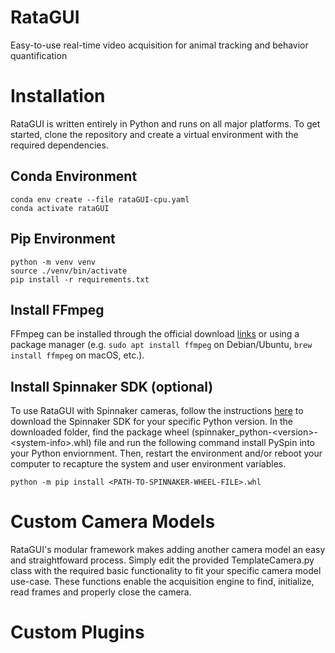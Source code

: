 # RataGUI
Easy-to-use real-time video acquisition for animal tracking and behavior quantification

# Installation
RataGUI is written entirely in Python and runs on all major platforms. To get started, clone the repository and create a virtual environment with the required dependencies.

## Conda Environment
```
conda env create --file rataGUI-cpu.yaml
conda activate rataGUI
```

## Pip Environment
```
python -m venv venv
source ./venv/bin/activate
pip install -r requirements.txt
```

## Install FFmpeg

FFmpeg can be installed through the official download [links](https://ffmpeg.org/download.html) or using a package manager (e.g. `sudo apt install ffmpeg` on Debian/Ubuntu, `brew install ffmpeg` on macOS, etc.).

## Install Spinnaker SDK (optional)
To use RataGUI with Spinnaker cameras, follow the instructions [here](https://www.flir.com/products/spinnaker-sdk/) to download the Spinnaker SDK for your specific Python version. 
In the downloaded folder, find the package wheel (spinnaker_python-\<version\>-\<system-info\>.whl) file and run the following command install PySpin into your Python enviornment. Then, restart the environment and/or reboot your computer to recapture the system and user environment variables.
```
python -m pip install <PATH-TO-SPINNAKER-WHEEL-FILE>.whl
```

# Custom Camera Models
RataGUI's modular framework makes adding another camera model an easy and straightfoward process. Simply edit the provided TemplateCamera.py class with the required basic functionality to fit your specific camera model use-case. These functions enable the acquisition engine to find, initialize, read frames and properly close the camera.

# Custom Plugins
